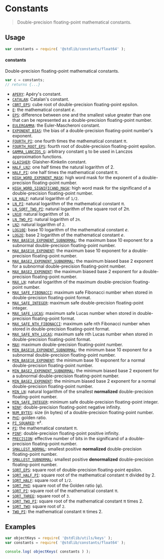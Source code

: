 <!--

@license Apache-2.0

Copyright (c) 2021 The Stdlib Authors.

Licensed under the Apache License, Version 2.0 (the "License");
you may not use this file except in compliance with the License.
You may obtain a copy of the License at

   http://www.apache.org/licenses/LICENSE-2.0

Unless required by applicable law or agreed to in writing, software
distributed under the License is distributed on an "AS IS" BASIS,
WITHOUT WARRANTIES OR CONDITIONS OF ANY KIND, either express or implied.
See the License for the specific language governing permissions and
limitations under the License.

-->

# Constants

> Double-precision floating-point mathematical constants.

<section class="usage">

## Usage

```javascript
var constants = require( '@stdlib/constants/float64' );
```

#### constants

Double-precision floating-point mathematical constants.

```javascript
var c = constants;
// returns {...}
```

<!-- <toc pattern="*" > -->

<div class="namespace-toc">

-   <span class="signature">[`APERY`][@stdlib/constants/float64/apery]</span><span class="delimiter">: </span><span class="description">Apéry's constant.</span>
-   <span class="signature">[`CATALAN`][@stdlib/constants/float64/catalan]</span><span class="delimiter">: </span><span class="description">Catalan's constant.</span>
-   <span class="signature">[`CBRT_EPS`][@stdlib/constants/float64/cbrt-eps]</span><span class="delimiter">: </span><span class="description">cube root of double-precision floating-point epsilon.</span>
-   <span class="signature">[`E`][@stdlib/constants/float64/e]</span><span class="delimiter">: </span><span class="description">the mathematical constant _e_.</span>
-   <span class="signature">[`EPS`][@stdlib/constants/float64/eps]</span><span class="delimiter">: </span><span class="description">difference between one and the smallest value greater than one that can be represented as a double-precision floating-point number.</span>
-   <span class="signature">[`EULERGAMMA`][@stdlib/constants/float64/eulergamma]</span><span class="delimiter">: </span><span class="description">the Euler-Mascheroni constant.</span>
-   <span class="signature">[`EXPONENT_BIAS`][@stdlib/constants/float64/exponent-bias]</span><span class="delimiter">: </span><span class="description">the bias of a double-precision floating-point number's exponent.</span>
-   <span class="signature">[`FOURTH_PI`][@stdlib/constants/float64/fourth-pi]</span><span class="delimiter">: </span><span class="description">one fourth times the mathematical constant π.</span>
-   <span class="signature">[`FOURTH_ROOT_EPS`][@stdlib/constants/float64/fourth-root-eps]</span><span class="delimiter">: </span><span class="description">fourth root of double-precision floating-point epsilon.</span>
-   <span class="signature">[`GAMMA_LANCZOS_G`][@stdlib/constants/float64/gamma-lanczos-g]</span><span class="delimiter">: </span><span class="description">arbitrary constant `g` to be used in Lanczos approximation functions.</span>
-   <span class="signature">[`GLAISHER`][@stdlib/constants/float64/glaisher-kinkelin]</span><span class="delimiter">: </span><span class="description">Glaisher-Kinkelin constant.</span>
-   <span class="signature">[`HALF_LN2`][@stdlib/constants/float64/half-ln-two]</span><span class="delimiter">: </span><span class="description">one half times the natural logarithm of 2.</span>
-   <span class="signature">[`HALF_PI`][@stdlib/constants/float64/half-pi]</span><span class="delimiter">: </span><span class="description">one half times the mathematical constant π.</span>
-   <span class="signature">[`HIGH_WORD_EXPONENT_MASK`][@stdlib/constants/float64/high-word-exponent-mask]</span><span class="delimiter">: </span><span class="description">high word mask for the exponent of a double-precision floating-point number.</span>
-   <span class="signature">[`HIGH_WORD_SIGNIFICAND_MASK`][@stdlib/constants/float64/high-word-significand-mask]</span><span class="delimiter">: </span><span class="description">high word mask for the significand of a double-precision floating-point number.</span>
-   <span class="signature">[`LN_HALF`][@stdlib/constants/float64/ln-half]</span><span class="delimiter">: </span><span class="description">natural logarithm of `1/2`.</span>
-   <span class="signature">[`LN_PI`][@stdlib/constants/float64/ln-pi]</span><span class="delimiter">: </span><span class="description">natural logarithm of the mathematical constant π.</span>
-   <span class="signature">[`LN_SQRT_TWO_PI`][@stdlib/constants/float64/ln-sqrt-two-pi]</span><span class="delimiter">: </span><span class="description">natural logarithm of the square root of 2π.</span>
-   <span class="signature">[`LN10`][@stdlib/constants/float64/ln-ten]</span><span class="delimiter">: </span><span class="description">natural logarithm of `10`.</span>
-   <span class="signature">[`LN_TWO_PI`][@stdlib/constants/float64/ln-two-pi]</span><span class="delimiter">: </span><span class="description">natural logarithm of `2π`.</span>
-   <span class="signature">[`LN2`][@stdlib/constants/float64/ln-two]</span><span class="delimiter">: </span><span class="description">natural logarithm of `2`.</span>
-   <span class="signature">[`LOG10E`][@stdlib/constants/float64/log10-e]</span><span class="delimiter">: </span><span class="description">base 10 logarithm of the mathematical constant _e_.</span>
-   <span class="signature">[`LOG2E`][@stdlib/constants/float64/log2-e]</span><span class="delimiter">: </span><span class="description">base 2 logarithm of the mathematical constant _e_.</span>
-   <span class="signature">[`MAX_BASE10_EXPONENT_SUBNORMAL`][@stdlib/constants/float64/max-base10-exponent-subnormal]</span><span class="delimiter">: </span><span class="description">the maximum base 10 exponent for a subnormal double-precision floating-point number.</span>
-   <span class="signature">[`MAX_BASE10_EXPONENT`][@stdlib/constants/float64/max-base10-exponent]</span><span class="delimiter">: </span><span class="description">the maximum base 10 exponent for a double-precision floating-point number.</span>
-   <span class="signature">[`MAX_BASE2_EXPONENT_SUBNORMAL`][@stdlib/constants/float64/max-base2-exponent-subnormal]</span><span class="delimiter">: </span><span class="description">the maximum biased base 2 exponent for a subnormal double-precision floating-point number.</span>
-   <span class="signature">[`MAX_BASE2_EXPONENT`][@stdlib/constants/float64/max-base2-exponent]</span><span class="delimiter">: </span><span class="description">the maximum biased base 2 exponent for a double-precision floating-point number.</span>
-   <span class="signature">[`MAX_LN`][@stdlib/constants/float64/max-ln]</span><span class="delimiter">: </span><span class="description">natural logarithm of the maximum double-precision floating-point number.</span>
-   <span class="signature">[`MAX_SAFE_FIBONACCI`][@stdlib/constants/float64/max-safe-fibonacci]</span><span class="delimiter">: </span><span class="description">maximum safe Fibonacci number when stored in double-precision floating-point format.</span>
-   <span class="signature">[`MAX_SAFE_INTEGER`][@stdlib/constants/float64/max-safe-integer]</span><span class="delimiter">: </span><span class="description">maximum safe double-precision floating-point integer.</span>
-   <span class="signature">[`MAX_SAFE_LUCAS`][@stdlib/constants/float64/max-safe-lucas]</span><span class="delimiter">: </span><span class="description">maximum safe Lucas number when stored in double-precision floating-point format.</span>
-   <span class="signature">[`MAX_SAFE_NTH_FIBONACCI`][@stdlib/constants/float64/max-safe-nth-fibonacci]</span><span class="delimiter">: </span><span class="description">maximum safe nth Fibonacci number when stored in double-precision floating-point format.</span>
-   <span class="signature">[`MAX_SAFE_NTH_LUCAS`][@stdlib/constants/float64/max-safe-nth-lucas]</span><span class="delimiter">: </span><span class="description">maximum safe nth Lucas number when stored in double-precision floating-point format.</span>
-   <span class="signature">[`MAX`][@stdlib/constants/float64/max]</span><span class="delimiter">: </span><span class="description">maximum double-precision floating-point number.</span>
-   <span class="signature">[`MIN_BASE10_EXPONENT_SUBNORMAL`][@stdlib/constants/float64/min-base10-exponent-subnormal]</span><span class="delimiter">: </span><span class="description">the minimum base 10 exponent for a subnormal double-precision floating-point number.</span>
-   <span class="signature">[`MIN_BASE10_EXPONENT`][@stdlib/constants/float64/min-base10-exponent]</span><span class="delimiter">: </span><span class="description">the minimum base 10 exponent for a normal double-precision floating-point number.</span>
-   <span class="signature">[`MIN_BASE2_EXPONENT_SUBNORMAL`][@stdlib/constants/float64/min-base2-exponent-subnormal]</span><span class="delimiter">: </span><span class="description">the minimum biased base 2 exponent for a subnormal double-precision floating-point number.</span>
-   <span class="signature">[`MIN_BASE2_EXPONENT`][@stdlib/constants/float64/min-base2-exponent]</span><span class="delimiter">: </span><span class="description">the minimum biased base 2 exponent for a normal double-precision floating-point number.</span>
-   <span class="signature">[`MIN_LN`][@stdlib/constants/float64/min-ln]</span><span class="delimiter">: </span><span class="description">natural logarithm of the smallest **normalized** double-precision floating-point number.</span>
-   <span class="signature">[`MIN_SAFE_INTEGER`][@stdlib/constants/float64/min-safe-integer]</span><span class="delimiter">: </span><span class="description">minimum safe double-precision floating-point integer.</span>
-   <span class="signature">[`NINF`][@stdlib/constants/float64/ninf]</span><span class="delimiter">: </span><span class="description">double-precision floating-point negative infinity.</span>
-   <span class="signature">[`NUM_BYTES`][@stdlib/constants/float64/num-bytes]</span><span class="delimiter">: </span><span class="description">size (in bytes) of a double-precision floating-point number.</span>
-   <span class="signature">[`PHI`][@stdlib/constants/float64/phi]</span><span class="delimiter">: </span><span class="description">golden ratio.</span>
-   <span class="signature">[`PI_SQUARED`][@stdlib/constants/float64/pi-squared]</span><span class="delimiter">: </span><span class="description">π².</span>
-   <span class="signature">[`PI`][@stdlib/constants/float64/pi]</span><span class="delimiter">: </span><span class="description">the mathematical constant π.</span>
-   <span class="signature">[`PINF`][@stdlib/constants/float64/pinf]</span><span class="delimiter">: </span><span class="description">double-precision floating-point positive infinity.</span>
-   <span class="signature">[`PRECISION`][@stdlib/constants/float64/precision]</span><span class="delimiter">: </span><span class="description">effective number of bits in the significand of a double-precision floating-point number.</span>
-   <span class="signature">[`SMALLEST_NORMAL`][@stdlib/constants/float64/smallest-normal]</span><span class="delimiter">: </span><span class="description">smallest positive **normalized** double-precision floating-point number.</span>
-   <span class="signature">[`SMALLEST_SUBNORMAL`][@stdlib/constants/float64/smallest-subnormal]</span><span class="delimiter">: </span><span class="description">smallest positive **denormalized** double-precision floating-point number.</span>
-   <span class="signature">[`SQRT_EPS`][@stdlib/constants/float64/sqrt-eps]</span><span class="delimiter">: </span><span class="description">square root of double-precision floating-point epsilon.</span>
-   <span class="signature">[`SQRT_HALF_PI`][@stdlib/constants/float64/sqrt-half-pi]</span><span class="delimiter">: </span><span class="description">square root of the mathematical constant π divided by 2.</span>
-   <span class="signature">[`SQRT_HALF`][@stdlib/constants/float64/sqrt-half]</span><span class="delimiter">: </span><span class="description">square root of `1/2`.</span>
-   <span class="signature">[`SQRT_PHI`][@stdlib/constants/float64/sqrt-phi]</span><span class="delimiter">: </span><span class="description">square root of the Golden ratio (φ).</span>
-   <span class="signature">[`SQRT_PI`][@stdlib/constants/float64/sqrt-pi]</span><span class="delimiter">: </span><span class="description">square root of the mathematical constant π.</span>
-   <span class="signature">[`SQRT_THREE`][@stdlib/constants/float64/sqrt-three]</span><span class="delimiter">: </span><span class="description">square root of `3`.</span>
-   <span class="signature">[`SQRT_TWO_PI`][@stdlib/constants/float64/sqrt-two-pi]</span><span class="delimiter">: </span><span class="description">square root of the mathematical constant π times 2.</span>
-   <span class="signature">[`SQRT_TWO`][@stdlib/constants/float64/sqrt-two]</span><span class="delimiter">: </span><span class="description">square root of `2`.</span>
-   <span class="signature">[`TWO_PI`][@stdlib/constants/float64/two-pi]</span><span class="delimiter">: </span><span class="description">the mathematical constant π times 2.</span>

</div>

<!-- </toc> -->

</section>

<!-- /.usage -->

<section class="examples">

## Examples

<!-- TODO: better examples -->

<!-- eslint no-undef: "error" -->

```javascript
var objectKeys = require( '@stdlib/utils/keys' );
var constants = require( '@stdlib/constants/float64' );

console.log( objectKeys( constants ) );
```

</section>

<!-- /.examples -->

<section class="links">

<!-- <toc-links> -->

[@stdlib/constants/float64/apery]: https://www.npmjs.com/package/@stdlib/constants/tree/main/float64/apery

[@stdlib/constants/float64/catalan]: https://www.npmjs.com/package/@stdlib/constants/tree/main/float64/catalan

[@stdlib/constants/float64/cbrt-eps]: https://www.npmjs.com/package/@stdlib/constants/tree/main/float64/cbrt-eps

[@stdlib/constants/float64/e]: https://www.npmjs.com/package/@stdlib/constants/tree/main/float64/e

[@stdlib/constants/float64/eps]: https://www.npmjs.com/package/@stdlib/constants/tree/main/float64/eps

[@stdlib/constants/float64/eulergamma]: https://www.npmjs.com/package/@stdlib/constants/tree/main/float64/eulergamma

[@stdlib/constants/float64/exponent-bias]: https://www.npmjs.com/package/@stdlib/constants/tree/main/float64/exponent-bias

[@stdlib/constants/float64/fourth-pi]: https://www.npmjs.com/package/@stdlib/constants/tree/main/float64/fourth-pi

[@stdlib/constants/float64/fourth-root-eps]: https://www.npmjs.com/package/@stdlib/constants/tree/main/float64/fourth-root-eps

[@stdlib/constants/float64/gamma-lanczos-g]: https://www.npmjs.com/package/@stdlib/constants/tree/main/float64/gamma-lanczos-g

[@stdlib/constants/float64/glaisher-kinkelin]: https://www.npmjs.com/package/@stdlib/constants/tree/main/float64/glaisher-kinkelin

[@stdlib/constants/float64/half-ln-two]: https://www.npmjs.com/package/@stdlib/constants/tree/main/float64/half-ln-two

[@stdlib/constants/float64/half-pi]: https://www.npmjs.com/package/@stdlib/constants/tree/main/float64/half-pi

[@stdlib/constants/float64/high-word-exponent-mask]: https://www.npmjs.com/package/@stdlib/constants/tree/main/float64/high-word-exponent-mask

[@stdlib/constants/float64/high-word-significand-mask]: https://www.npmjs.com/package/@stdlib/constants/tree/main/float64/high-word-significand-mask

[@stdlib/constants/float64/ln-half]: https://www.npmjs.com/package/@stdlib/constants/tree/main/float64/ln-half

[@stdlib/constants/float64/ln-pi]: https://www.npmjs.com/package/@stdlib/constants/tree/main/float64/ln-pi

[@stdlib/constants/float64/ln-sqrt-two-pi]: https://www.npmjs.com/package/@stdlib/constants/tree/main/float64/ln-sqrt-two-pi

[@stdlib/constants/float64/ln-ten]: https://www.npmjs.com/package/@stdlib/constants/tree/main/float64/ln-ten

[@stdlib/constants/float64/ln-two-pi]: https://www.npmjs.com/package/@stdlib/constants/tree/main/float64/ln-two-pi

[@stdlib/constants/float64/ln-two]: https://www.npmjs.com/package/@stdlib/constants/tree/main/float64/ln-two

[@stdlib/constants/float64/log10-e]: https://www.npmjs.com/package/@stdlib/constants/tree/main/float64/log10-e

[@stdlib/constants/float64/log2-e]: https://www.npmjs.com/package/@stdlib/constants/tree/main/float64/log2-e

[@stdlib/constants/float64/max-base10-exponent-subnormal]: https://www.npmjs.com/package/@stdlib/constants/tree/main/float64/max-base10-exponent-subnormal

[@stdlib/constants/float64/max-base10-exponent]: https://www.npmjs.com/package/@stdlib/constants/tree/main/float64/max-base10-exponent

[@stdlib/constants/float64/max-base2-exponent-subnormal]: https://www.npmjs.com/package/@stdlib/constants/tree/main/float64/max-base2-exponent-subnormal

[@stdlib/constants/float64/max-base2-exponent]: https://www.npmjs.com/package/@stdlib/constants/tree/main/float64/max-base2-exponent

[@stdlib/constants/float64/max-ln]: https://www.npmjs.com/package/@stdlib/constants/tree/main/float64/max-ln

[@stdlib/constants/float64/max-safe-fibonacci]: https://www.npmjs.com/package/@stdlib/constants/tree/main/float64/max-safe-fibonacci

[@stdlib/constants/float64/max-safe-integer]: https://www.npmjs.com/package/@stdlib/constants/tree/main/float64/max-safe-integer

[@stdlib/constants/float64/max-safe-lucas]: https://www.npmjs.com/package/@stdlib/constants/tree/main/float64/max-safe-lucas

[@stdlib/constants/float64/max-safe-nth-fibonacci]: https://www.npmjs.com/package/@stdlib/constants/tree/main/float64/max-safe-nth-fibonacci

[@stdlib/constants/float64/max-safe-nth-lucas]: https://www.npmjs.com/package/@stdlib/constants/tree/main/float64/max-safe-nth-lucas

[@stdlib/constants/float64/max]: https://www.npmjs.com/package/@stdlib/constants/tree/main/float64/max

[@stdlib/constants/float64/min-base10-exponent-subnormal]: https://www.npmjs.com/package/@stdlib/constants/tree/main/float64/min-base10-exponent-subnormal

[@stdlib/constants/float64/min-base10-exponent]: https://www.npmjs.com/package/@stdlib/constants/tree/main/float64/min-base10-exponent

[@stdlib/constants/float64/min-base2-exponent-subnormal]: https://www.npmjs.com/package/@stdlib/constants/tree/main/float64/min-base2-exponent-subnormal

[@stdlib/constants/float64/min-base2-exponent]: https://www.npmjs.com/package/@stdlib/constants/tree/main/float64/min-base2-exponent

[@stdlib/constants/float64/min-ln]: https://www.npmjs.com/package/@stdlib/constants/tree/main/float64/min-ln

[@stdlib/constants/float64/min-safe-integer]: https://www.npmjs.com/package/@stdlib/constants/tree/main/float64/min-safe-integer

[@stdlib/constants/float64/ninf]: https://www.npmjs.com/package/@stdlib/constants/tree/main/float64/ninf

[@stdlib/constants/float64/num-bytes]: https://www.npmjs.com/package/@stdlib/constants/tree/main/float64/num-bytes

[@stdlib/constants/float64/phi]: https://www.npmjs.com/package/@stdlib/constants/tree/main/float64/phi

[@stdlib/constants/float64/pi-squared]: https://www.npmjs.com/package/@stdlib/constants/tree/main/float64/pi-squared

[@stdlib/constants/float64/pi]: https://www.npmjs.com/package/@stdlib/constants/tree/main/float64/pi

[@stdlib/constants/float64/pinf]: https://www.npmjs.com/package/@stdlib/constants/tree/main/float64/pinf

[@stdlib/constants/float64/precision]: https://www.npmjs.com/package/@stdlib/constants/tree/main/float64/precision

[@stdlib/constants/float64/smallest-normal]: https://www.npmjs.com/package/@stdlib/constants/tree/main/float64/smallest-normal

[@stdlib/constants/float64/smallest-subnormal]: https://www.npmjs.com/package/@stdlib/constants/tree/main/float64/smallest-subnormal

[@stdlib/constants/float64/sqrt-eps]: https://www.npmjs.com/package/@stdlib/constants/tree/main/float64/sqrt-eps

[@stdlib/constants/float64/sqrt-half-pi]: https://www.npmjs.com/package/@stdlib/constants/tree/main/float64/sqrt-half-pi

[@stdlib/constants/float64/sqrt-half]: https://www.npmjs.com/package/@stdlib/constants/tree/main/float64/sqrt-half

[@stdlib/constants/float64/sqrt-phi]: https://www.npmjs.com/package/@stdlib/constants/tree/main/float64/sqrt-phi

[@stdlib/constants/float64/sqrt-pi]: https://www.npmjs.com/package/@stdlib/constants/tree/main/float64/sqrt-pi

[@stdlib/constants/float64/sqrt-three]: https://www.npmjs.com/package/@stdlib/constants/tree/main/float64/sqrt-three

[@stdlib/constants/float64/sqrt-two-pi]: https://www.npmjs.com/package/@stdlib/constants/tree/main/float64/sqrt-two-pi

[@stdlib/constants/float64/sqrt-two]: https://www.npmjs.com/package/@stdlib/constants/tree/main/float64/sqrt-two

[@stdlib/constants/float64/two-pi]: https://www.npmjs.com/package/@stdlib/constants/tree/main/float64/two-pi

<!-- </toc-links> -->

</section>

<!-- /.links -->
